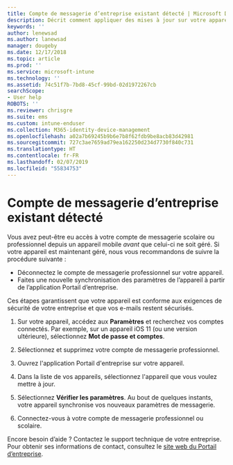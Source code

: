 ```yaml
---
title: Compte de messagerie d’entreprise existant détecté | Microsoft Docs
description: Décrit comment appliquer des mises à jour sur votre appareil pour vous permettre d’accéder de nouveau à votre messagerie professionnelle ou scolaire.
keywords: ''
author: lenewsad
ms.author: lanewsad
manager: dougeby
ms.date: 12/17/2018
ms.topic: article
ms.prod: ''
ms.service: microsoft-intune
ms.technology: ''
ms.assetid: 74c51f7b-7bd8-45cf-99bd-02d1972267cb
searchScope:
- User help
ROBOTS: ''
ms.reviewer: chrisgre
ms.suite: ems
ms.custom: intune-enduser
ms.collection: M365-identity-device-management
ms.openlocfilehash: a02a7b69245b9b6e7b8f62fdb9be8acb83d42981
ms.sourcegitcommit: 727c3ae7659ad79ea162250d234d7730f840c731
ms.translationtype: HT
ms.contentlocale: fr-FR
ms.lasthandoff: 02/07/2019
ms.locfileid: "55834753"
---
```

# <a name="an-existing-company-email-account-was-found"></a>Compte de messagerie d’entreprise existant détecté

Vous avez peut-être eu accès à votre compte de messagerie scolaire ou professionnel depuis un appareil mobile *avant* que celui-ci ne soit géré. Si votre appareil est maintenant géré, nous vous recommandons de suivre la procédure suivante :

* Déconnectez le compte de messagerie professionnel sur votre appareil.
* Faites une nouvelle synchronisation des paramètres de l’appareil à partir de l’application Portail d’entreprise.  

Ces étapes garantissent que votre appareil est conforme aux exigences de sécurité de votre entreprise et que vos e-mails restent sécurisés.

1.  Sur votre appareil, accédez aux **Paramètres** et recherchez vos comptes connectés. Par exemple, sur un appareil iOS 11 (ou une version ultérieure), sélectionnez **Mot de passe et comptes**.
 
2. Sélectionnez et supprimez votre compte de messagerie professionnel.

3. Ouvrez l'application Portail d'entreprise sur votre appareil.  

4. Dans la liste de vos appareils, sélectionnez l'appareil que vous voulez mettre à jour.

5. Sélectionnez **Vérifier les paramètres**. Au bout de quelques instants, votre appareil synchronise vos nouveaux paramètres de messagerie.

6. Connectez-vous à votre compte de messagerie professionnel ou scolaire.

Encore besoin d’aide ? Contactez le support technique de votre entreprise. Pour obtenir ses informations de contact, consultez le [site web du Portail d’entreprise](https://go.microsoft.com/fwlink/?linkid=2010980).
